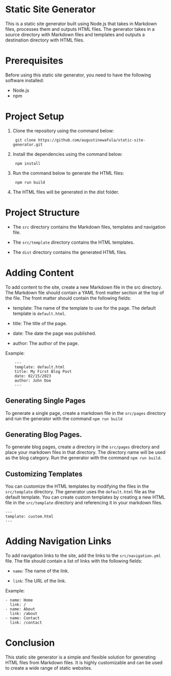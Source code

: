 # Static Site Generator
This is a static site generator built using Node.js that takes in Markdown files, processes them and outputs HTML files. The generator takes in a source directory with Markdown files and templates and outputs a destination directory with HTML files.

# Prerequisites
Before using this static site generator, you need to have the following software installed:

* Node.js
* npm

# Project Setup
1. Clone the repository using the command below:

        git clone https://github.com/augustinewafula/static-site-generator.git

2. Install the dependencies using the command below:
    
        npm install

3. Run the command below to generate the HTML files:
    
        npm run build

4. The HTML files will be generated in the dist folder.

# Project Structure
* The `src` directory contains the Markdown files, templates and navigation file.

* The `src/template` directory contains the HTML templates.

* The `dist` directory contains the generated HTML files.

# Adding Content
To add content to the site, create a new Markdown file in the src directory. The Markdown file should contain a YAML front matter section at the top of the file. The front matter should contain the following fields:

* template: The name of the template to use for the page. The default template is `default.html`.

* title: The title of the page.

* date: The date the page was published.

* author: The author of the page.

Example:

        ---
        template: default.html
        title: My First Blog Post
        date: 02/15/2023
        author: John Doe
        ---

## Generating Single Pages
To generate a single page, create a markdown file in the `src/pages` directory and run the generator with the command `npm run build`

## Generating Blog Pages.
To generate blog pages, create a directory in the `src/pages` directory and place your markdown files in that directory. The directory name will be used as the blog category. Run the generator with the command `npm run build`.

## Customizing Templates
You can customize the HTML templates by modifying the files in the `src/template` directory. The generator uses the `default.html` file as the default template. You can create custom templates by creating a new HTML file in the `src/template` directory and referencing it in your markdown files.

    ---
    template: custom.html
    ---

# Adding Navigation Links
To add navigation links to the site, add the links to the `src/navigation.yml` file. The file should contain a list of links with the following fields:

* `name`: The name of the link.

* `link`: The URL of the link.

Example:

    - name: Home
      link: /
    - name: About
      link: /about
    - name: Contact
      link: /contact

# Conclusion
This static site generator is a simple and flexible solution for generating HTML files from Markdown files. It is highly customizable and can be used to create a wide range of static websites.